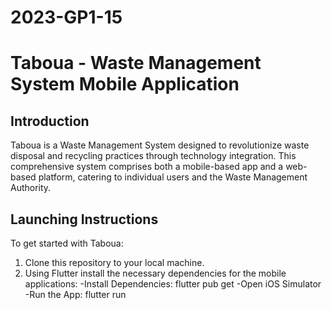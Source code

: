 
# 2023-GP1-15
# Taboua - Waste Management System Mobile Application


## Introduction
Taboua is a Waste Management System designed to revolutionize waste disposal and recycling practices through technology integration. This comprehensive system comprises both a mobile-based app and a web-based platform, catering to individual users and the Waste Management Authority.

## Launching Instructions
To get started with Taboua:
1. Clone this repository to your local machine.
2. Using Flutter install the necessary dependencies for the mobile applications:
  -Install Dependencies: flutter pub get
  -Open iOS Simulator 
  -Run the App: flutter run


